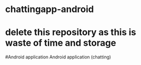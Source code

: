 # chattingapp-android
# delete this repository as this is waste of time and storage
#Android application
Android application (chatting)
